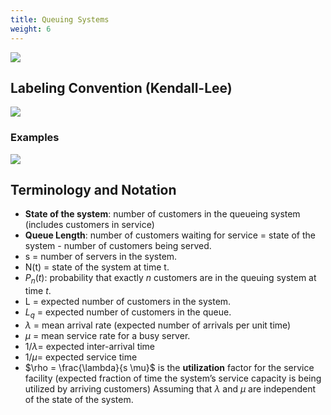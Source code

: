```yaml
---
title: Queuing Systems
weight: 6
---
```

![](../attachments/queuing-systems-1.png)
## Labeling Convention (Kendall-Lee)
![](../attachments/queuing-systems-2.png)
### Examples
![](../attachments/queuing-systems-3.png)

## Terminology and Notation
- **State of the system**: number of customers in the queueing system (includes customers in service)
- **Queue Length**: number of customers waiting for service = state of the system - number of customers being served.
- s = number of servers in the system.
- N(t) = state of the system at time t.
- $P_n(t)$: probability that exactly $n$ customers are in the queuing system at time $t$.
- L = expected number of customers in the system.
- $L_q$ = expected number of customers in the queue.
- $\lambda$ = mean arrival rate (expected number of arrivals per unit time)
- $\mu$ = mean service rate for a busy server.
-  $1/\lambda =$ expected inter-arrival time
-  $1/\mu =$ expected service time
-  $\rho = \frac{\lambda}{s \mu}$ is the **utilization** factor for the service facility (expected fraction of time the system’s service capacity is being utilized by arriving customers)
Assuming that $\lambda \text{ and } \mu$ are independent of the state of the system.
